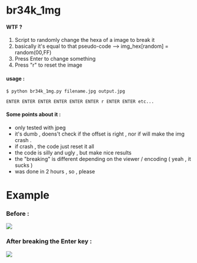 # br34k_1mg

#### WTF ?
1. Script to randomly change the hexa of a image to break it
2. basically it's equal to that pseudo-code --> img_hex[random] = random(00,FF)
3. Press Enter to change something 
4. Press "r" to reset the image

#### usage :
```$ python br34k_1mg.py filename.jpg output.jpg```

```ENTER ENTER ENTER ENTER ENTER ENTER r ENTER ENTER etc...```

#### Some points about it :
* only tested with jpeg
* it's dumb , doens't check if the offset is right , nor if will make the img crash .
* if crash , the code just reset it all
* the code is silly and ugly , but make nice results
* the "breaking" is different depending on the viewer / encoding ( yeah , it sucks )
* was done in 2 hours , so , please

# Example 
### Before :
![](http://i.imgur.com/gIsAVxU.jpg)
### After breaking the Enter key :
![](http://i.imgur.com/rlpBanx.jpg)
